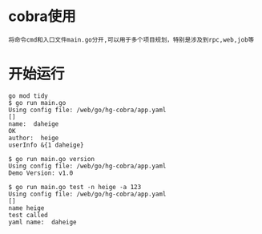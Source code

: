 # cobra使用
    将命令cmd和入口文件main.go分开,可以用于多个项目规划，特别是涉及到rpc,web,job等

# 开始运行
    go mod tidy
    $ go run main.go 
    Using config file: /web/go/hg-cobra/app.yaml
    []
    name:  daheige
    OK
    author:  heige
    userInfo &{1 daheige}

    $ go run main.go version
    Using config file: /web/go/hg-cobra/app.yaml
    Demo Version: v1.0

    $ go run main.go test -n heige -a 123
    Using config file: /web/go/hg-cobra/app.yaml
    []
    name heige
    test called
    yaml name:  daheige
